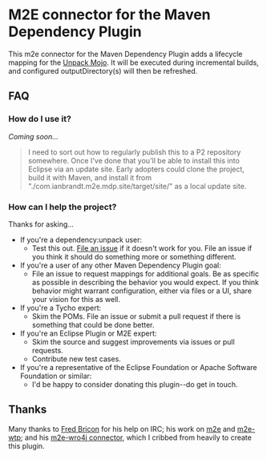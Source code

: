 M2E connector for the Maven Dependency Plugin
=============================================

This m2e connector for the Maven Dependency Plugin adds a lifecycle mapping for the
[Unpack Mojo](http://maven.apache.org/plugins/maven-dependency-plugin/unpack-mojo.html).  It will be executed during
incremental builds, and configured outputDirectory(s) will then be refreshed.

## FAQ ##

### How do I use it? ###

_Coming soon..._

> I need to sort out how to regularly publish this to a P2 repository somewhere.  Once I've done that
you'll be able to install this into Eclipse via an update site.  Early adopters could clone the project, build it with
Maven, and install it from "./com.ianbrandt.m2e.mdp.site/target/site/" as a local update site.

### How can I help the project? ###

Thanks for asking...

* If you're a dependency:unpack user:
	* Test this out.  [File an issue](https://github.com/ianbrandt/m2e-maven-dependency-plugin/issues) if it doesn't
	work for you.  File an issue if you think it should do something more or something different.
* If you're a user of any other Maven Dependency Plugin goal:
	* File an issue to request mappings for additional goals.  Be as specific as possible in describing the behavior
	you would expect.  If you think behavior might warrant configuration, either via files or a UI, share your vision
	for this as well.
* If you're a Tycho expert:
	* Skim the POMs.  File an issue or submit a pull request if there is something that could be done better.
* If you're an Eclipse Plugin or M2E expert:
	* Skim the source and suggest improvements via issues or pull requests.
	* Contribute new test cases.
* If you're a representative of the Eclipse Foundation or Apache Software Foundation or similar:
	* I'd be happy to consider donating this plugin--do get in touch.

## Thanks ##

Many thanks to [Fred Bricon](https://community.jboss.org/people/fbricon "Fred Bricon at JBoss") for his help on IRC;
his work on [m2e](http://www.eclipse.org/m2e/) and [m2e-wtp](http://www.eclipse.org/m2e-wtp/); and his
[m2e-wro4j connector](https://github.com/jbosstools/m2e-wro4j), which I cribbed from heavily to create this plugin.
